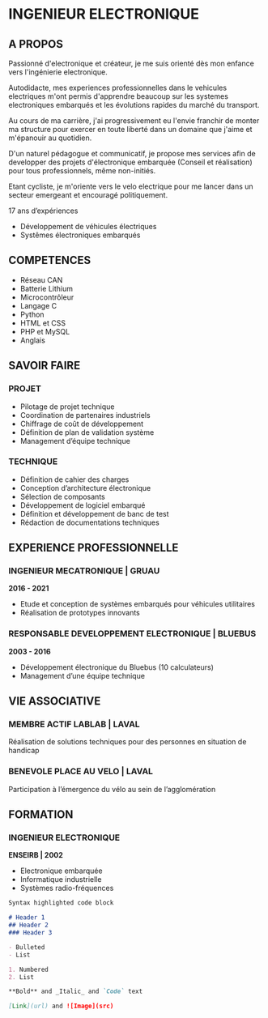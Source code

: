 # INGENIEUR ELECTRONIQUE

## A PROPOS
Passionné d'electronique et créateur, je me suis orienté dès mon enfance vers l'ingénierie electronique.

Autodidacte, mes experiences professionnelles dans le vehicules electriques m'ont permis d'apprendre beaucoup sur les systemes electroniques embarqués et les évolutions rapides du marché du transport.

Au cours de ma carrière, j'ai progressivement eu l'envie franchir de monter ma structure pour exercer en toute liberté dans un domaine que j'aime et m'épanouir au quotidien.

D'un naturel pédagogue et communicatif, je propose mes services afin de developper des projets d'électronique embarquée (Conseil et réalisation) pour tous professionnels, même non-initiés.

Etant cycliste, je m'oriente vers le velo electrique pour me lancer dans un secteur emergeant et encouragé politiquement.

17 ans d’expériences
- Développement de véhicules électriques
- Systêmes électroniques embarqués

## COMPETENCES

- Réseau CAN
- Batterie Lithium
- Microcontrôleur
- Langage C
- Python 
- HTML et CSS
- PHP et MySQL
- Anglais

## SAVOIR FAIRE

### PROJET
- Pilotage de projet technique
- Coordination de partenaires industriels
- Chiffrage de coût de développement
- Définition de plan de validation système
- Management d’équipe technique

### TECHNIQUE
- Définition de cahier des charges
- Conception d’architecture électronique
- Sélection de composants
- Développement de logiciel embarqué
- Définition et développement de banc de test
- Rédaction de documentations techniques


## EXPERIENCE PROFESSIONNELLE

### INGENIEUR MECATRONIQUE | GRUAU 
**2016 - 2021**
- Etude et conception de systèmes embarqués pour véhicules utilitaires
- Réalisation de prototypes innovants

### RESPONSABLE DEVELOPPEMENT ELECTRONIQUE | BLUEBUS
**2003 - 2016**
- Développement électronique du Bluebus (10 calculateurs)
- Management d’une équipe technique


## VIE ASSOCIATIVE

### MEMBRE ACTIF LABLAB | LAVAL
Réalisation de solutions techniques pour des personnes en situation de handicap

### BENEVOLE PLACE AU VELO | LAVAL
Participation à l’émergence du vélo au sein de l’agglomération


## FORMATION

### INGENIEUR ELECTRONIQUE
**ENSEIRB | 2002**
- Electronique embarquée
- Informatique industrielle
- Systèmes radio-fréquences



```markdown
Syntax highlighted code block

# Header 1
## Header 2
### Header 3

- Bulleted
- List

1. Numbered
2. List

**Bold** and _Italic_ and `Code` text

[Link](url) and ![Image](src)
```
